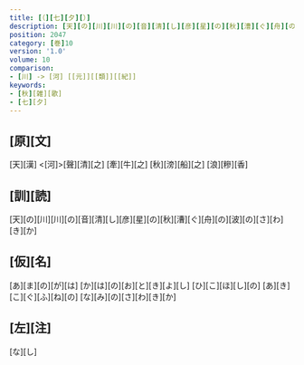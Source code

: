 ```yaml
---
title: [（][七][夕][）]
description: [天][の][川][川][の][音][清][し][彦][星][の][秋][漕][ぐ][舟][の][波][の][さ][わ][き][か]
position: 2047
category: [巻]10
version: '1.0'
volume: 10
comparison:
- [川] -> [河] [[元]][[類]][[紀]]
keywords:
- [秋][雑][歌]
- [七][夕]
---
```


## [原][文]

[天][漢] <[河]>[聲][清][之] [牽][牛][之] [秋][滂][船][之] [浪][糝][香]

## [訓][読]

[天][の][川][川][の][音][清][し][彦][星][の][秋][漕][ぐ][舟][の][波][の][さ][わ][き][か]

## [仮][名]

[あ][ま][の][が][は] [か][は][の][お][と][き][よ][し] [ひ][こ][ほ][し][の] [あ][き][こ][ぐ][ふ][ね][の] [な][み][の][さ][わ][き][か]

## [左][注]

[な][し]
